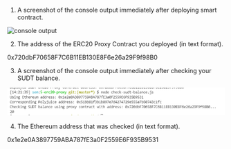 1. A screenshot of the console output immediately after deploying smart contract.

![console output](deploy_contract.png)

2. The address of the ERC20 Proxy Contract you deployed (in text format).

0x720dbF70658F7C6B11EB130E8F6e26a29F9f98B0

3. A screenshot of the console output immediately after checking your SUDT balance.

![console output](check_balance.png)

4. The Ethereum address that was checked (in text format).

0x1e2e0A3897759ABA787fE3a0F2559E6F935B9531
